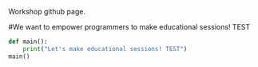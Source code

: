Workshop github page.

#We want to empower programmers to make educational sessions! TEST

```python
def main():
	print("Let's make educational sessions! TEST")
main()
```